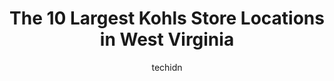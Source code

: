 ---
layout: ampstory
image: https://i0.wp.com/www.depkes.org/wp-content/uploads/2023/06/kohls-0-in-west-virginia-1685968793.jpeg?resize=640,853
author: techidn
featured: false
description: Discover the impressive array of Kohls options in West Virginia, where you can find 10 of the largest Kohls establishments in the area. From renowned classics to hidden gems, West Virginia o
title: The 10 Largest Kohls Store Locations in West Virginia
cover:
   title: The 10 Largest Kohls Store Locations in West Virginia
   subtitle: Rickpate
   background: https://www.depkes.org/wp-content/uploads/2023/06/kohls-0-in-west-virginia-1685968793.jpeg

pages: 
 - layout: thirds
   top: <h1>#1 Kohls</h1>
   bottom: "<p>Our child is crying having a very hard time separating himself from the toys, to of the associates ( one from Sephora, one cashier, l laughed at my son, and verbally said</p>"
   background: https://www.depkes.org/wp-content/uploads/2023/06/kohls-1-in-west-virginia-1685968794.jpeg
   backgroundblur: true
 - layout: thirds
   top: <h1>#2 Kohls</h1>
   bottom: "<p>222 RHL Blvd, Charleston, WV 25309, United States</p>"
   background: https://www.depkes.org/wp-content/uploads/2023/06/kohls-2-in-west-virginia-1685968794.jpeg
   cta:
      link: https://www.depkes.org/blog/the-10-largest-kohls-store-locations-in-west-virginia/
      text: The 10 Largest Kohls Store Locations in West Virginia
 - layout: thirds
   top: <h1>#3 Kohls</h1>
   bottom: "<p>1048 N Eisenhower Dr, Beckley, WV 25801, United States</p>"
   background: https://www.depkes.org/wp-content/uploads/2023/06/kohls-3-in-west-virginia-1685968795.jpeg
   cta:
      link: https://www.depkes.org/blog/the-10-largest-kohls-store-locations-in-west-virginia/
      text: The 10 Largest Kohls Store Locations in West Virginia
 - layout: thirds
   top: <h1>#4 Kohls</h1>
   bottom: "<p>17145 Cole Rd, Hagerstown, MD 21740, United States</p>"
   background: https://images.unsplash.com/photo-1561679660-d00ee1e0dc8e?ixlib=rb-4.0.3&ixid=MnwxMjA3fDB8MHxwaG90by1wYWdlfHx8fGVufDB8fHx8&auto=format&fit=crop&w=640&h=853&q=80
   cta:
      link: https://www.depkes.org/blog/the-10-largest-kohls-store-locations-in-west-virginia/
      text: The 10 Largest Kohls Store Locations in West Virginia
 - layout: thirds
   top: <h1>#5 Kohls</h1>
   bottom: "<p>300 Mall Rd, Barboursville, WV 25504, United States</p>"
   background: https://images.unsplash.com/photo-1599422314077-f4dfdaa4cd09?ixlib=rb-4.0.3&ixid=MnwxMjA3fDB8MHxwaG90by1wYWdlfHx8fGVufDB8fHx8&auto=format&fit=crop&w=640&h=853&q=80
   cta:
      link: https://www.depkes.org/blog/the-10-largest-kohls-store-locations-in-west-virginia/
      text: The 10 Largest Kohls Store Locations in West Virginia
 - layout: thirds
   top: <h1>#6 Kohls</h1>
   bottom: "<p>330 Emily Dr, Clarksburg, WV 26301, United States</p>"
   background: https://images.unsplash.com/photo-1549241520-425e3dfc01cb?ixlib=rb-4.0.3&ixid=MnwxMjA3fDB8MHxwaG90by1wYWdlfHx8fGVufDB8fHx8&auto=format&fit=crop&w=640&h=853&q=80
   cta:
      link: https://www.depkes.org/blog/the-10-largest-kohls-store-locations-in-west-virginia/
      text: The 10 Largest Kohls Store Locations in West Virginia
 - layout: thirds
   top: <h1>#7 Kohls</h1>
   bottom: "<p>12101 Winchester Rd, La Vale, MD 21502, United States</p>"
   background: https://images.unsplash.com/photo-1567095761054-7a02e69e5c43?ixlib=rb-4.0.3&ixid=MnwxMjA3fDB8MHxwaG90by1wYWdlfHx8fGVufDB8fHx8&auto=format&fit=crop&w=640&h=853&q=80
   cta:
      link: https://www.depkes.org/blog/the-10-largest-kohls-store-locations-in-west-virginia/
      text: The 10 Largest Kohls Store Locations in West Virginia
 - layout: thirds
   middle: Continue reading...
   background: https://images.unsplash.com/photo-1608501821300-4f99e58bba77?ixlib=rb-4.0.3&ixid=MnwxMjA3fDB8MHxwaG90by1wYWdlfHx8fGVufDB8fHx8&auto=format&fit=crop&w=640&h=853&q=80
   cta:
      link: https://www.depkes.org/blog/the-10-largest-kohls-store-locations-in-west-virginia/
      text: The 10 Largest Kohls Store Locations in West Virginia
      
---